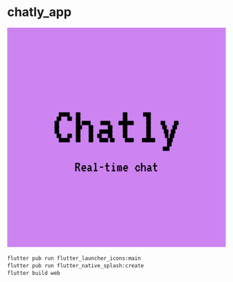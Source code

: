 # chatly_app

![Chatly App](./assets/images/logo.png)

```bash
flutter pub run flutter_launcher_icons:main
flutter pub run flutter_native_splash:create
flutter build web
```